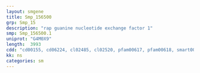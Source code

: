 ```yaml
---
layout: smgene
title: Smp_156500
grp: Smp_15
description: "rap guanine nucleotide exchange factor 1"
smp: Smp_156500.1
uniprot: "G4M0X9"
length:  3993
cdd: "cd00155, cd06224, cl02485, cl02520, pfam00617, pfam00618, smart00147, smart00229"
kk: ns
categories: sm
---
```

